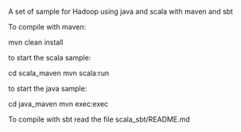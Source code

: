 A set of sample for Hadoop using java and scala with maven and sbt

To compile with maven:

mvn clean install

to start the scala sample:

cd scala_maven
mvn scala:run

to start the java sample:

cd java_maven
mvn exec:exec

To compile with sbt read the file scala_sbt/README.md
